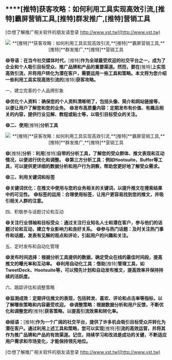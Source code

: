 ## ****[推特]**获客攻略：如何利用工具实现高效引流,**[推特]**霸屏营销工具,**[推特]**群发推广,**[推特]**营销工具**

[😍想了解推广相关软件的朋友请登录 http://www.vst.tw](http://www.vst.tw)

 <center><img src="https://vst.tw/MP4/tuiguang/png/5.png" alt="**[推特]**获客攻略：如何利用工具实现高效引流,**[推特]**霸屏营销工具,**[推特]**群发推广,**[推特]**营销工具"></center>

**😄导语：在当今社交媒体时代，**[推特]**作为全球最受欢迎的社交平台之一，成为了企业和个人吸引目标受众、推广品牌和产品的重要渠道。然而，要在**[推特]**上实现高效引流，并将用户转化为潜在客户，需要运用一些工具和策略。本文将为您介绍一些利用工具实现高效引流的**[推特]**获客攻略。**

一、建立完善的个人品牌形象

**😄优化个人资料：确保您的个人资料清晰明了，包括头像、简介和网站链接等，以便让用户了解您和您的业务。**
**😄发布高质量内容：定期发布有价值、有趣且相关的内容，提供行业见解、教程或贴士等，以吸引目标受众的关注。**

**😄二、使用**[推特]**分析工具**

 <center><img src="https://vst.tw/MP4/tuiguang/png/4.png" alt="**[推特]**获客攻略：如何利用工具实现高效引流,**[推特]**霸屏营销工具,**[推特]**群发推广,**[推特]**营销工具"></center>

**😄**[推特]**分析：利用**[推特]**自带的分析工具，了解您的受众群体、推文表现和互动情况，以便进行优化和调整。**
**😄第三方分析工具：例如Hootsuite、Buffer等工具，可以提供更详细的数据分析和用户行为洞察，帮助您更好地了解受众需求。**

**😄三、利用关键词和标签**

**😄关键词优化：在推文中使用与您的业务相关的关键词，以提升推文在搜索结果中的可见性。**
**😄标签的运用：合理使用标签，让用户更容易找到您的推文，并吸引相关人群的注意。**

四、积极参与话题讨论和互动

**😄关注行业领袖和目标受众：通过关注行业知名人士和潜在客户，参与他们的话题讨论和互动，建立专业影响力和良好关系。**
**😄参与热门话题：及时关注热门事件和话题，发表有见解的观点和评论，引起用户的兴趣和关注。**

五、定时发布和自动化管理

**😄发布时间选择：根据分析工具提供的数据，确定受众在线的最佳时间段，提高推文的曝光率和互动率。**
**😄利用自动化工具：借助**[推特]**管理工具，如TweetDeck、Hootsuite等，可以预先计划和自动发布推文，提高效率并保持持续的活跃度。**

六、跟踪评估和调整策略

**😄监测成效：定期评估推文的表现，包括转发、喜欢、评论和点击率等指标，以了解哪些策略和内容最受欢迎。**
**😄调整策略：根据数据分析和用户反馈，不断优化和调整您的**[推特]**获客策略，以提高引流效果和转化率。**

**😄结语：**[推特]**作为一个广阔的社交平台，提供了许多机会吸引目标受众并转化为潜在客户。通过利用上述工具和策略，您可以实现**[推特]**引流的高效运营，并将其作为推广品牌和产品的有效渠道。记住，持续学习和改进是成功的关键，不断适应用户需求和市场变化，才能保持领先地位。**

[😍想了解推广相关软件的朋友请登录 http://www.vst.tw](http://www.vst.tw)



